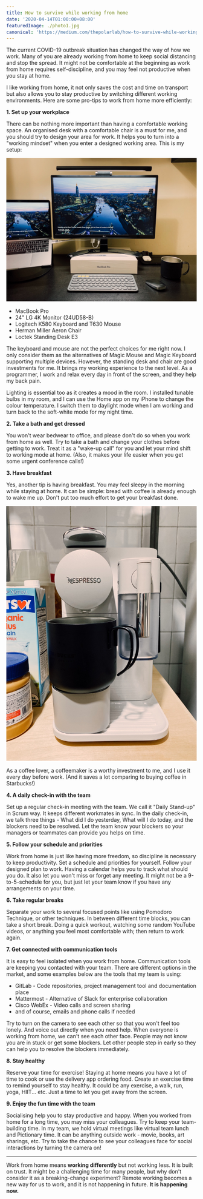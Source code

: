 ```yaml
---
title: How to survive while working from home
date: '2020-04-14T01:00:00+08:00'
featuredImage: ./photo1.jpg
canonical: 'https://medium.com/thepolarlab/how-to-survive-while-working-from-home-eaa6b1080d22'
---
```


The current COVID-19 outbreak situation has changed the way of how we work. Many of you are already working from home to keep social distancing and stop the spread. It might not be comfortable at the beginning as work from home requires self-discipline, and you may feel not productive when you stay at home.

I like working from home, it not only saves the cost and time on transport but also allows you to stay productive by switching different working environments. Here are some pro-tips to work from home more efficiently:

**1. Set up your workplace**

There can be nothing more important than having a comfortable working space. An organised desk with a comfortable chair is a must for me, and you should try to design your area for work. It helps you to turn into a "working mindset" when you enter a designed working area. This is my setup:

![My desk setup](./photo2.jpg)

- MacBook Pro
- 24" LG 4K Monitor (24UD58-B)
- Logitech K580 Keyboard and T630 Mouse
- Herman Miller Aeron Chair
- Loctek Standing Desk E3

The keyboard and mouse are not the perfect choices for me right now. I only consider them as the alternatives of Magic Mouse and Magic Keyboard supporting multiple devices. However, the standing desk and chair are good investments for me. It brings my working experience to the next level. As a programmer, I work and relax every day in front of the screen, and they help my back pain.

Lighting is essential too as it creates a mood in the room. I installed tunable bulbs in my room, and I can use the Home app on my iPhone to change the colour temperature. I switch them to daylight mode when I am working and turn back to the soft-white mode for my night time.

**2. Take a bath and get dressed**

You won't wear bedwear to office, and please don't do so when you work from home as well. Try to take a bath and change your clothes before getting to work. Treat it as a "wake-up call" for you and let your mind shift to working mode at home. (Also, it makes your life easier when you get some urgent conference calls!)

**3. Have breakfast**

Yes, another tip is having breakfast. You may feel sleepy in the morning while staying at home. It can be simple: bread with coffee is already enough to wake me up. Don't put too much effort to get your breakfast done.

![Coffeemaker](./photo1.jpg)

As a coffee lover, a coffeemaker is a worthy investment to me, and I use it every day before work. (And it saves a lot comparing to buying coffee in Starbucks!)

**4. A daily check-in with the team**

Set up a regular check-in meeting with the team. We call it "Daily Stand-up" in Scrum way. It keeps different workmates in sync. In the daily check-in, we talk three things - What did I do yesterday, What will I do today, and the blockers need to be resolved. Let the team know your blockers so your managers or teammates can provide you helps on time.

**5. Follow your schedule and priorities**

Work from home is just like having more freedom, so discipline is necessary to keep productivity. Set a schedule and priorities for yourself. Follow your designed plan to work. Having a calendar helps you to track what should you do. It also let you won't miss or forget any meeting. It might not be a 9-to-5-schedule for you, but just let your team know if you have any arrangements on your time.

**6. Take regular breaks**

Separate your work to several focused points like using Pomodoro Technique, or other techniques. In between different time blocks, you can take a short break. Doing a quick workout, watching some random YouTube videos, or anything you feel most comfortable with; then return to work again.

**7. Get connected with communication tools**

It is easy to feel isolated when you work from home. Communication tools are keeping you contacted with your team. There are different options in the market, and some examples below are the tools that my team is using:

- GitLab - Code repositories, project management tool and documentation place
- Mattermost - Alternative of Slack for enterprise collaboration
- Cisco WebEx - Video calls and screen sharing
- and of course, emails and phone calls if needed

Try to turn on the camera to see each other so that you won't feel too lonely. And voice out directly when you need help. When everyone is working from home, we can't see each other face. People may not know you are in stuck or get some blockers. Let other people step in early so they can help you to resolve the blockers immediately.

**8. Stay healthy**

Reserve your time for exercise! Staying at home means you have a lot of time to cook or use the delivery app ordering food. Create an exercise time to remind yourself to stay healthy. It could be any exercise, a walk, run, yoga, HIIT... etc. Just a time to let you get away from the screen.

**9. Enjoy the fun time with the team**

Socialising help you to stay productive and happy. When you worked from home for a long time, you may miss your colleagues. Try to keep your team-building time. In my team, we hold virtual meetings like virtual team lunch and Pictionary time. It can be anything outside work - movie, books, art sharings, etc. Try to take the chance to see your colleagues face for social interactions by turning the camera on!

---

Work from home means **working differently** but not working less. It is built on trust. It might be a challenging time for many people, but why don't consider it as a breaking-change experiment? Remote working becomes a new way for us to work, and it is not happening in future. **It is happening now.**
